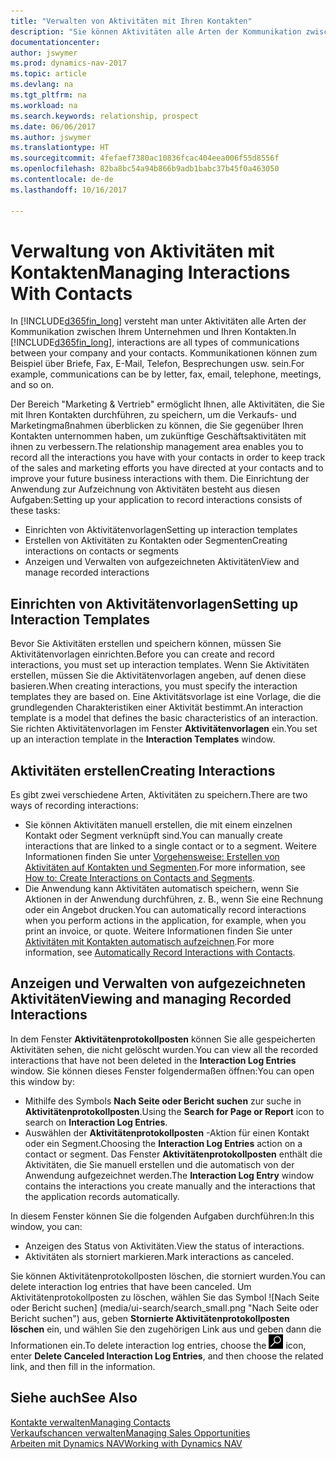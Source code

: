 ```yaml
---
title: "Verwalten von Aktivitäten mit Ihren Kontakten"
description: "Sie können Aktivitäten alle Arten der Kommunikation zwischen Ihrem Unternehmen und Ihren Kontakten aufzeichnen, uum Beispiel Briefe, Fax, E-Mail, Telefon, Besprechungen usw."
documentationcenter: 
author: jswymer
ms.prod: dynamics-nav-2017
ms.topic: article
ms.devlang: na
ms.tgt_pltfrm: na
ms.workload: na
ms.search.keywords: relationship, prospect
ms.date: 06/06/2017
ms.author: jswymer
ms.translationtype: HT
ms.sourcegitcommit: 4fefaef7380ac10836fcac404eea006f55d8556f
ms.openlocfilehash: 82ba8bc54a94b866b9adb1babc37b45f0a463050
ms.contentlocale: de-de
ms.lasthandoff: 10/16/2017

---
```

# <a name="managing-interactions-with-contacts"></a><span data-ttu-id="38e3f-103">Verwaltung von Aktivitäten mit Kontakten</span><span class="sxs-lookup"><span data-stu-id="38e3f-103">Managing Interactions With Contacts</span></span>
<span data-ttu-id="38e3f-104">In [!INCLUDE[d365fin_long](includes/d365fin_long_md.md)] versteht man unter Aktivitäten alle Arten der Kommunikation zwischen Ihrem Unternehmen und Ihren Kontakten.</span><span class="sxs-lookup"><span data-stu-id="38e3f-104">In [!INCLUDE[d365fin_long](includes/d365fin_long_md.md)], interactions are all types of communications between your company and your contacts.</span></span> <span data-ttu-id="38e3f-105">Kommunikationen können zum Beispiel über Briefe, Fax, E-Mail, Telefon, Besprechungen usw. sein.</span><span class="sxs-lookup"><span data-stu-id="38e3f-105">For example, communications can be by letter, fax, email, telephone, meetings, and so on.</span></span>

<span data-ttu-id="38e3f-106">Der Bereich "Marketing & Vertrieb" ermöglicht Ihnen, alle Aktivitäten, die Sie mit Ihren Kontakten durchführen, zu speichern, um die Verkaufs- und Marketingmaßnahmen überblicken zu können, die Sie gegenüber Ihren Kontakten unternommen haben, um zukünftige Geschäftsaktivitäten mit ihnen zu verbessern.</span><span class="sxs-lookup"><span data-stu-id="38e3f-106">The relationship management area enables you to record all the interactions you have with your contacts in order to keep track of the sales and marketing efforts you have directed at your contacts and to improve your future business interactions with them.</span></span> <span data-ttu-id="38e3f-107">Die Einrichtung der Anwendung zur Aufzeichnung von Aktivitäten besteht aus diesen Aufgaben:</span><span class="sxs-lookup"><span data-stu-id="38e3f-107">Setting up your application to record interactions consists of these tasks:</span></span>

* <span data-ttu-id="38e3f-108">Einrichten von Aktivitätenvorlagen</span><span class="sxs-lookup"><span data-stu-id="38e3f-108">Setting up interaction templates</span></span>  
* <span data-ttu-id="38e3f-109">Erstellen von Aktivitäten zu Kontakten oder Segmenten</span><span class="sxs-lookup"><span data-stu-id="38e3f-109">Creating interactions on contacts or segments</span></span>  
* <span data-ttu-id="38e3f-110">Anzeigen und Verwalten von aufgezeichneten Aktivitäten</span><span class="sxs-lookup"><span data-stu-id="38e3f-110">View and manage recorded interactions</span></span>  

##  <a name="setting-up-interaction-templates"></a><span data-ttu-id="38e3f-111">Einrichten von Aktivitätenvorlagen</span><span class="sxs-lookup"><span data-stu-id="38e3f-111">Setting up Interaction Templates</span></span>
<span data-ttu-id="38e3f-112">Bevor Sie Aktivitäten erstellen und speichern können, müssen Sie Aktivitätenvorlagen einrichten.</span><span class="sxs-lookup"><span data-stu-id="38e3f-112">Before you can create and record interactions, you must set up interaction templates.</span></span> <span data-ttu-id="38e3f-113">Wenn Sie Aktivitäten erstellen, müssen Sie die Aktivitätenvorlagen angeben, auf denen diese basieren.</span><span class="sxs-lookup"><span data-stu-id="38e3f-113">When creating interactions, you must specify the interaction templates they are based on.</span></span> <span data-ttu-id="38e3f-114">Eine Aktivitätsvorlage ist eine Vorlage, die die grundlegenden Charakteristiken einer Aktivität bestimmt.</span><span class="sxs-lookup"><span data-stu-id="38e3f-114">An interaction template is a model that defines the basic characteristics of an interaction.</span></span>
<span data-ttu-id="38e3f-115">Sie richten Aktivitätenvorlagen im Fenster **Aktivitätenvorlagen** ein.</span><span class="sxs-lookup"><span data-stu-id="38e3f-115">You set up an interaction template in the **Interaction Templates** window.</span></span>  

## <a name="creating-interactions"></a><span data-ttu-id="38e3f-116">Aktivitäten erstellen</span><span class="sxs-lookup"><span data-stu-id="38e3f-116">Creating Interactions</span></span>
<span data-ttu-id="38e3f-117">Es gibt zwei verschiedene Arten, Aktivitäten zu speichern.</span><span class="sxs-lookup"><span data-stu-id="38e3f-117">There are two ways of recording interactions:</span></span>

* <span data-ttu-id="38e3f-118">Sie können Aktivitäten manuell erstellen, die mit einem einzelnen Kontakt oder Segment verknüpft sind.</span><span class="sxs-lookup"><span data-stu-id="38e3f-118">You can manually create interactions that are linked to a single contact or to a segment.</span></span> <span data-ttu-id="38e3f-119">Weitere Informationen finden Sie unter [Vorgehensweise: Erstellen von Aktivitäten auf Kontakten und Segmenten](marketing-how-create-interactions.md).</span><span class="sxs-lookup"><span data-stu-id="38e3f-119">For more information, see [How to: Create Interactions on Contacts and Segments](marketing-how-create-interactions.md).</span></span>  
* <span data-ttu-id="38e3f-120">Die Anwendung kann Aktivitäten automatisch speichern, wenn Sie Aktionen in der Anwendung durchführen, z. B., wenn Sie eine Rechnung oder ein Angebot drucken.</span><span class="sxs-lookup"><span data-stu-id="38e3f-120">You can automatically record interactions when you perform actions in the application, for example, when you print an invoice, or quote.</span></span> <span data-ttu-id="38e3f-121">Weitere Informationen finden Sie unter [Aktivitäten mit Kontakten automatisch aufzeichnen](marketing-auto-record-interactions.md).</span><span class="sxs-lookup"><span data-stu-id="38e3f-121">For more information, see [Automatically Record Interactions with Contacts](marketing-auto-record-interactions.md).</span></span>

## <a name="viewing-and-managing-recorded-interactions"></a><span data-ttu-id="38e3f-122">Anzeigen und Verwalten von aufgezeichneten Aktivitäten</span><span class="sxs-lookup"><span data-stu-id="38e3f-122">Viewing and managing Recorded Interactions</span></span>
<span data-ttu-id="38e3f-123">In dem Fenster **Aktivitätenprotokollposten** können Sie alle gespeicherten Aktivitäten sehen, die nicht gelöscht wurden.</span><span class="sxs-lookup"><span data-stu-id="38e3f-123">You can view all the recorded interactions that have not been deleted in the **Interaction Log Entries** window.</span></span> <span data-ttu-id="38e3f-124">Sie können dieses Fenster folgendermaßen öffnen:</span><span class="sxs-lookup"><span data-stu-id="38e3f-124">You can open this window by:</span></span>

* <span data-ttu-id="38e3f-125">Mithilfe des Symbols **Nach Seite oder Bericht suchen** zur suche in **Aktivitätenprotokollposten**.</span><span class="sxs-lookup"><span data-stu-id="38e3f-125">Using the **Search for Page or Report** icon to search on **Interaction Log Entries**.</span></span>
* <span data-ttu-id="38e3f-126">Auswählen der **Aktivitätenprotokollposten** -Aktion für einen Kontakt oder ein Segment.</span><span class="sxs-lookup"><span data-stu-id="38e3f-126">Choosing the **Interaction Log Entries** action on a contact or segment.</span></span>
  <span data-ttu-id="38e3f-127">Das Fenster **Aktivitätenprotokollposten** enthält die Aktivitäten, die Sie manuell erstellen und die automatisch von der Anwendung aufgezeichnet werden.</span><span class="sxs-lookup"><span data-stu-id="38e3f-127">The **Interaction Log Entry** window contains the interactions you create manually and the interactions that the application records automatically.</span></span>

<span data-ttu-id="38e3f-128">In diesem Fenster können Sie die folgenden Aufgaben durchführen:</span><span class="sxs-lookup"><span data-stu-id="38e3f-128">In this window, you can:</span></span>

* <span data-ttu-id="38e3f-129">Anzeigen des Status von Aktivitäten.</span><span class="sxs-lookup"><span data-stu-id="38e3f-129">View the status of interactions.</span></span>
* <span data-ttu-id="38e3f-130">Aktivitäten als storniert markieren.</span><span class="sxs-lookup"><span data-stu-id="38e3f-130">Mark interactions as canceled.</span></span>

<span data-ttu-id="38e3f-131">Sie können Aktivitätenprotokollposten löschen, die storniert wurden.</span><span class="sxs-lookup"><span data-stu-id="38e3f-131">You can delete interaction log entries that have been canceled.</span></span> <span data-ttu-id="38e3f-132">Um Aktivitätenprotokollposten zu löschen, wählen Sie das Symbol ![Nach Seite oder Bericht suchen] (media/ui-search/search_small.png "Nach Seite oder Bericht suchen") aus, geben **Stornierte Aktivitätenprotokollposten löschen** ein, und wählen Sie den zugehörigen Link aus und geben dann die Informationen ein.</span><span class="sxs-lookup"><span data-stu-id="38e3f-132">To delete interaction log entries, choose the ![Search for Page or Report](media/ui-search/search_small.png "Search for Page or Report icon") icon, enter **Delete Canceled Interaction Log Entries**, and then choose the related link, and then fill in the information.</span></span>

## <a name="see-also"></a><span data-ttu-id="38e3f-133">Siehe auch</span><span class="sxs-lookup"><span data-stu-id="38e3f-133">See Also</span></span>
[<span data-ttu-id="38e3f-134">Kontakte verwalten</span><span class="sxs-lookup"><span data-stu-id="38e3f-134">Managing Contacts</span></span>](marketing-contacts.md)  
[<span data-ttu-id="38e3f-135">Verkaufschancen verwalten</span><span class="sxs-lookup"><span data-stu-id="38e3f-135">Managing Sales Opportunities</span></span>](marketing-manage-sales-opportunities.md)  
[<span data-ttu-id="38e3f-136">Arbeiten mit Dynamics NAV</span><span class="sxs-lookup"><span data-stu-id="38e3f-136">Working with Dynamics NAV</span></span>](ui-work-product.md)  

